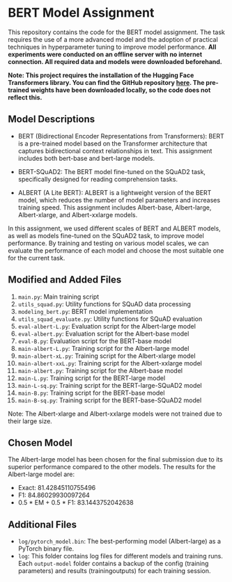 # BERT Model Assignment

This repository contains the code for the BERT model assignment. The task requires the use of a more advanced model and the adoption of practical techniques in hyperparameter tuning to improve model performance. **All experiments were conducted on an offline server with no internet connection. All required data and models were downloaded beforehand.**

**Note: This project requires the installation of the Hugging Face Transformers library. You can find the GitHub repository [here](https://github.com/huggingface/transformers). The pre-trained weights have been downloaded locally, so the code does not reflect this.**

## Model Descriptions

- BERT (Bidirectional Encoder Representations from Transformers): BERT is a pre-trained model based on the Transformer architecture that captures bidirectional context relationships in text. This assignment includes both bert-base and bert-large models.

- BERT-SQuAD2: The BERT model fine-tuned on the SQuAD2 task, specifically designed for reading comprehension tasks.

- ALBERT (A Lite BERT): ALBERT is a lightweight version of the BERT model, which reduces the number of model parameters and increases training speed. This assignment includes Albert-base, Albert-large, Albert-xlarge, and Albert-xxlarge models.

In this assignment, we used different scales of BERT and ALBERT models, as well as models fine-tuned on the SQuAD2 task, to improve model performance. By training and testing on various model scales, we can evaluate the performance of each model and choose the most suitable one for the current task.

## Modified and Added Files

1. `main.py`: Main training script
2. `utils_squad.py`: Utility functions for SQuAD data processing
3. `modeling_bert.py`: BERT model implementation
4. `utils_squad_evaluate.py`: Utility functions for SQuAD evaluation
5. `eval-albert-L.py`: Evaluation script for the Albert-large model
6. `eval-albert.py`: Evaluation script for the Albert-base model
7. `eval-B.py`: Evaluation script for the BERT-base model
8. `main-albert-L.py`: Training script for the Albert-large model
9. `main-albert-xL.py`: Training script for the Albert-xlarge model
10. `main-albert-xxL.py`: Training script for the Albert-xxlarge model
11. `main-albert.py`: Training script for the Albert-base model
12. `main-L.py`: Training script for the BERT-large model
13. `main-L-sq.py`: Training script for the BERT-large-SQuAD2 model
14. `main-B.py`: Training script for the BERT-base model
15. `main-B-sq.py`: Training script for the BERT-base-SQuAD2 model

Note: The Albert-xlarge and Albert-xxlarge models were not trained due to their large size.

## Chosen Model

The Albert-large model has been chosen for the final submission due to its superior performance compared to the other models. The results for the Albert-large model are:

- Exact: 81.42845110755496
- F1: 84.86029930097264
- 0.5 * EM + 0.5 * F1: 83.1443752042638

## Additional Files

- `log/pytorch_model.bin`: The best-performing model (Albert-large) as a PyTorch binary file.
- `log`: This folder contains log files for different models and training runs. Each `output-model` folder contains a backup of the config (training parameters) and results (trainingoutputs) for each training session.
